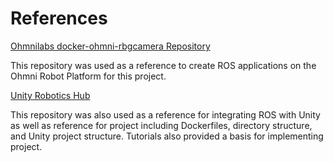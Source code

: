 # References
[Ohmnilabs docker-ohmni-rbgcamera Repository](https://gitlab.com/ohmni-sdk/docker-ohmni-rgbcamera/)

This repository was used as a reference to create ROS applications on the Ohmni Robot Platform for this project.

[Unity Robotics Hub](https://github.com/Unity-Technologies/Unity-Robotics-Hub)

This repository was also used as a reference for integrating ROS with Unity as well as reference for project including Dockerfiles, directory structure, and Unity project structure. Tutorials also provided a basis for implementing project.